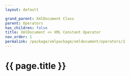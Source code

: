 ```yaml
---
layout: default

grand_parent: XmlDocument Class
parent: Operators
has_children: false
title: XmlDocument << XML Constant Operator
nav_order: 1
permalink: /package/xmlpackage/xmldocument/operators/1
---
```

# {{ page.title }}
